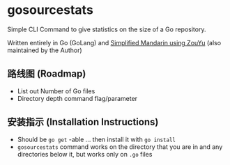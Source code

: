 # gosourcestats
Simple CLI Command to give statistics on the size of a Go repository.  

Written entirely in Go (GoLang) and [Simplified Mandarin using ZouYu](https://github.com/steele232/zouyu) (also maintained by the Author)

## 路线图 (Roadmap)
- List out Number of Go files
- Directory depth command flag/parameter

## 安装指示 (Installation Instructions)
- Should be ```go get``` -able ... then install it with ```go install```
- ```gosourcestats``` command works on the directory that you are in and any directories below it, but works only on ```.go``` files
